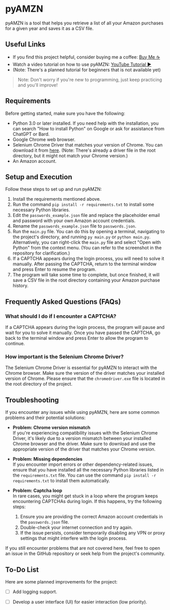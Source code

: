 # pyAMZN

pyAMZN is a tool that helps you retrieve a list of all your Amazon purchases for a given year and saves it as a CSV file.

## Useful Links

- If you find this project helpful, consider buying me a coffee: [Buy Me ☕](https://www.buymeacoffee.com/jgarza97885)
- Watch a video tutorial on how to use pyAMZN: [YouTube Tutorial ▶](https://youtu.be/1BCBll0lsiM)
- (Note: There's a planned tutorial for beginners that is not available yet)

> Note: Don't worry if you're new to programming, just keep practicing and you'll improve!

## Requirements

Before getting started, make sure you have the following:

- Python 3.0 or later installed. If you need help with the installation, you can search "How to install Python" on Google or ask for assistance from ChatGPT or Bard.
- Google Chrome web browser.
- Selenium Chrome Driver that matches your version of Chrome. You can download it from [here](https://chromedriver.chromium.org/downloads). (Note: There's already a driver file in the root directory, but it might not match your Chrome version.)
- An Amazon account.

## Setup and Execution

Follow these steps to set up and run pyAMZN:

1. Install the requirements mentioned above.
2. Run the command `pip install -r requirements.txt` to install some necessary Python libraries.
3. Edit the `passwords_example.json` file and replace the placeholder email and password with your own Amazon account credentials.
4. Rename the `passwords_example.json` file to `passwords.json`.
5. Run the `main.py` file. You can do this by opening a terminal, navigating to the project's directory, and running `py main.py` or `python main.py`. Alternatively, you can right-click the `main.py` file and select "Open with Python" from the context menu. (You can refer to the screenshot in the repository for clarification.)
6. If a CAPTCHA appears during the login process, you will need to solve it manually. After passing the CAPTCHA, return to the terminal window and press Enter to resume the program.
7. The program will take some time to complete, but once finished, it will save a CSV file in the root directory containing your Amazon purchase history.

## Frequently Asked Questions (FAQs)

### What should I do if I encounter a CAPTCHA?

If a CAPTCHA appears during the login process, the program will pause and wait for you to solve it manually. Once you have passed the CAPTCHA, go back to the terminal window and press Enter to allow the program to continue.

### How important is the Selenium Chrome Driver?

The Selenium Chrome Driver is essential for pyAMZN to interact with the Chrome browser. Make sure the version of the driver matches your installed version of Chrome. Please ensure that the `chromedriver.exe` file is located in the root directory of the project.

## Troubleshooting

If you encounter any issues while using pyAMZN, here are some common problems and their potential solutions:

- **Problem: Chrome version mismatch**  
  If you're experiencing compatibility issues with the Selenium Chrome Driver, it's likely due to a version mismatch between your installed Chrome browser and the driver. Make sure to download and use the appropriate version of the driver that matches your Chrome version.

- **Problem: Missing dependencies**  
  If you encounter import errors or other dependency-related issues, ensure that you have installed all the necessary Python libraries listed in the `requirements.txt` file. You can use the command `pip install -r requirements.txt` to install them automatically.

- **Problem: Captcha loop**  
  In rare cases, you might get stuck in a loop where the program keeps encountering CAPTCHAs during login. If this happens, try the following steps:
  1. Ensure you are providing the correct Amazon account credentials in the `passwords.json` file.
  2. Double-check your internet connection and try again.
  3. If the issue persists, consider temporarily disabling any VPN or proxy settings that might interfere with the login process.

If you still encounter problems that are not covered here, feel free to open an issue in the GitHub repository or seek help from the project's community.

## To-Do List

Here are some planned improvements for the project:

- [ ] Add logging support.
- [ ] Develop a user interface (UI) for easier interaction (low priority).


